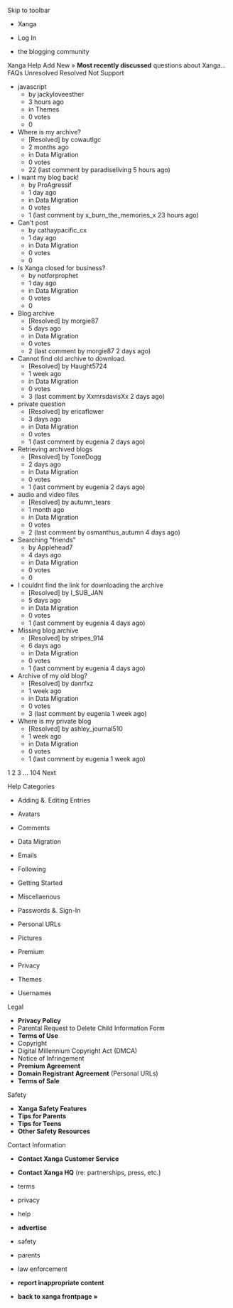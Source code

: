 Skip to toolbar

*   Xanga

*   Log In

*   the blogging community

Xanga Help Add New » **Most recently discussed** questions about Xanga… FAQs Unresolved Resolved Not Support

*   javascript
    *   by jackyloveesther
    *   3 hours ago
    *   in Themes
    *   0 votes
    *   0
*   Where is my archive?
    *   \[Resolved\] by cowautlgc
    *   2 months ago
    *   in Data Migration
    *   0 votes
    *   22 (last comment by paradiseliving 5 hours ago)
*   I want my blog back!
    *   by ProAgressif
    *   1 day ago
    *   in Data Migration
    *   0 votes
    *   1 (last comment by x\_burn\_the\_memories\_x 23 hours ago)
*   Can't post
    *   by cathaypacific\_cx
    *   1 day ago
    *   in Data Migration
    *   0 votes
    *   0
*   Is Xanga closed for business?
    *   by notforprophet
    *   1 day ago
    *   in Data Migration
    *   0 votes
    *   0
*   Blog archive
    *   \[Resolved\] by morgie87
    *   5 days ago
    *   in Data Migration
    *   0 votes
    *   2 (last comment by morgie87 2 days ago)
*   Cannot find old archive to download.
    *   \[Resolved\] by Haught5724
    *   1 week ago
    *   in Data Migration
    *   0 votes
    *   3 (last comment by XxmrsdavisXx 2 days ago)
*   private question
    *   \[Resolved\] by ericaflower
    *   3 days ago
    *   in Data Migration
    *   0 votes
    *   1 (last comment by eugenia 2 days ago)
*   Retrieving archived blogs
    *   \[Resolved\] by ToneDogg
    *   2 days ago
    *   in Data Migration
    *   0 votes
    *   1 (last comment by eugenia 2 days ago)
*   audio and video files
    *   \[Resolved\] by autumn\_tears
    *   1 month ago
    *   in Data Migration
    *   0 votes
    *   2 (last comment by osmanthus\_autumn 4 days ago)
*   Searching "friends"
    *   by Applehead7
    *   4 days ago
    *   in Data Migration
    *   0 votes
    *   0
*   I couldnt find the link for downloading the archive
    *   \[Resolved\] by I\_SUB\_JAN
    *   5 days ago
    *   in Data Migration
    *   0 votes
    *   1 (last comment by eugenia 4 days ago)
*   Missing blog archive
    *   \[Resolved\] by stripes\_914
    *   6 days ago
    *   in Data Migration
    *   0 votes
    *   1 (last comment by eugenia 4 days ago)
*   Archive of my old blog?
    *   \[Resolved\] by danrfxz
    *   1 week ago
    *   in Data Migration
    *   0 votes
    *   3 (last comment by eugenia 1 week ago)
*   Where is my private blog
    *   \[Resolved\] by ashley\_journal510
    *   1 week ago
    *   in Data Migration
    *   0 votes
    *   1 (last comment by eugenia 1 week ago)

1 2 3 ... 104 Next

Help Categories

*   Adding &. Editing Entries
*   Avatars
*   Comments
*   Data Migration
*   Emails
*   Following
*   Getting Started
*   Miscellaenous

*   Passwords &. Sign-In
*   Personal URLs
*   Pictures
*   Premium
*   Privacy
*   Themes
*   Usernames

Legal

*   **Privacy Policy**
*   Parental Request to Delete Child Information Form
*   **Terms of Use**
*   Copyright
*   Digital Millennium Copyright Act (DMCA)
*   Notice of Infringement
*   **Premium Agreement**
*   **Domain Registrant Agreement** (Personal URLs)
*   **Terms of Sale**

Safety

*   **Xanga Safety Features**
*   **Tips for Parents**
*   **Tips for Teens**
*   **Other Safety Resources**

Contact Information

*   **Contact Xanga Customer Service**
*   **Contact Xanga HQ** (re: partnerships, press, etc.)

*   terms
*   privacy
*   help
*   **advertise**

*   safety
*   parents
*   law enforcement
*   **report inappropriate content**

*   **back to xanga frontpage »**